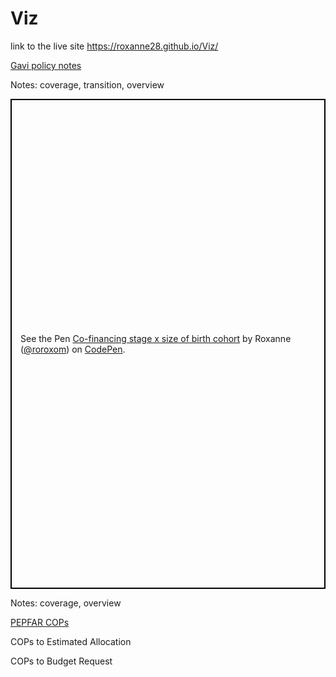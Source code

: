 # Viz

link to the live site  https://roxanne28.github.io/Viz/

<u>Gavi policy notes</u>

Notes: coverage, transition, overview
<p class="codepen" data-height="784" data-theme-id="light" data-default-tab="result" data-user="roroxom" data-slug-hash="VNyWzG" style="height: 784px; box-sizing: border-box; display: flex; align-items: center; justify-content: center; border: 2px solid black; margin: 1em 0; padding: 1em;" data-pen-title="Co-financing stage x size of birth cohort">
  <span>See the Pen <a href="https://codepen.io/roroxom/pen/VNyWzG/">
  Co-financing stage x size of birth cohort</a> by Roxanne (<a href="https://codepen.io/roroxom">@roroxom</a>)
  on <a href="https://codepen.io">CodePen</a>.</span>
</p>
<script async src="https://static.codepen.io/assets/embed/ei.js"></script>

Notes: coverage, overview
<script async src="//jsfiddle.net/roroxom/nvteb31f/embed/result/"></script>

<u>PEPFAR COPs</u>

COPs to Estimated Allocation
<script async src="//jsfiddle.net/roroxom/gtxfucda/embed/result/"></script>

COPs to Budget Request
<script async src="//jsfiddle.net/roroxom/1r25nk8y/embed/result/"></script>
